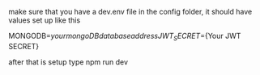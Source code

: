 make sure that you have a dev.env file in the config folder, it should have values set up like this


MONGODB=${your mongoDB database address}
JWT_SECRET=${Your JWT SECRET}

after that is setup type npm run dev